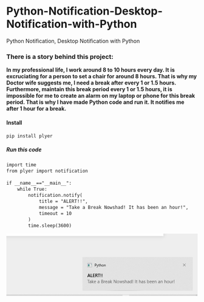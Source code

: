 # Python-Notification-Desktop-Notification-with-Python
Python Notification, Desktop Notification with Python

### There is a story behind this project:
**In my professional life, I work around 8 to 10 hours every day. It is excruciating for a person to set a chair for around 8 hours. That is why my Doctor wife suggests me, I need a break after every 1 or 1.5 hours. Furthermore, maintain this break period every 1 or 1.5 hours, it is impossible for me to create an alarm on my laptop or phone for this break period. That is why I have made Python code and run it. It notifies me after 1 hour for a break.**

#### Install 
```
pip install plyer
```

##### Run this code
```
import time
from plyer import notification

if __name__=="__main__":
    while True:
        notification.notify(
            title = "ALERT!!",
            message = "Take a Break Nowshad! It has been an hour!",
            timeout = 10
        )
        time.sleep(3600)
```

 ![Break-After-1Hour](https://github.com/NowshadRuhan/Desktop-Notification-with-Python/blob/main/py_notification.png?raw=true) 
